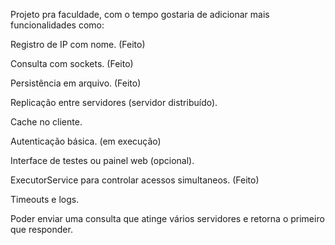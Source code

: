 Projeto pra faculdade,  com o tempo gostaria de adicionar mais funcionalidades como:

 Registro de IP com nome. (Feito)
 
 Consulta com sockets. (Feito)

Persistência em arquivo. (Feito)

Replicação entre servidores (servidor distribuído).

Cache no cliente.

Autenticação básica. (em execução)

Interface de testes ou painel web (opcional).

ExecutorService para controlar acessos simultaneos. (Feito)

Timeouts e logs.

Poder enviar uma consulta que atinge vários servidores e retorna o primeiro que responder.
